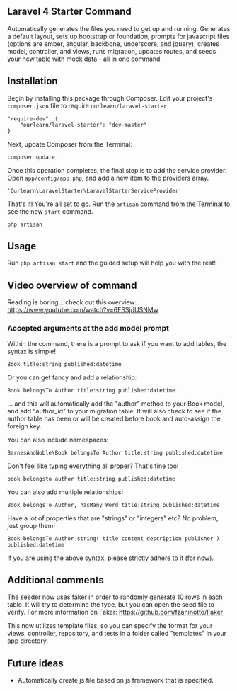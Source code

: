 ## Laravel 4 Starter Command

Automatically generates the files you need to get up and running. Generates a default layout, sets up bootstrap or foundation, prompts for javascript files (options are ember, angular, backbone, underscore, and jquery), creates model, controller, and views, runs migration, updates routes, and seeds your new table with mock data - all in one command.

## Installation

Begin by installing this package through Composer. Edit your project's `composer.json` file to require `ourlearn/laravel-starter`

    "require-dev": {
		"ourlearn/laravel-starter": "dev-master"
	}

Next, update Composer from the Terminal:

    composer update

Once this operation completes, the final step is to add the service provider. Open `app/config/app.php`, and add a new item to the providers array.

    'Ourlearn\LaravelStarter\LaravelStarterServiceProvider'

That's it! You're all set to go. Run the `artisan` command from the Terminal to see the new `start` command.

    php artisan

## Usage

Run `php artisan start` and the guided setup will help you with the rest!

## Video overview of command

Reading is boring... check out this overview: https://www.youtube.com/watch?v=6ESSjdUSNMw

### Accepted arguments at the add model prompt

Within the command, there is a prompt to ask if you want to add tables, the syntax is simple!

`Book title:string published:datetime`

Or you can get fancy and add a relationship:

`Book belongsTo Author title:string published:datetime`

... and this will automatically add the "author" method to your Book model, and add "author_id" to your migration table. It will also check to see if the author table has been or will be created before book and auto-assign the foreign key.

You can also include namespaces:

`BarnesAndNoble\Book belongsTo Author title:string published:datetime`

Don't feel like typing everything all proper? That's fine too!

`book belongsto author title:string published:datetime`

You can also add multiple relationships!

`Book belongsTo Author, hasMany Word title:string published:datetime`

Have a lot of properties that are "strings" or "integers" etc? No problem, just group them!

`Book belongsTo Author string( title content description publisher ) published:datetime`

If you are using the above syntax, please strictly adhere to it (for now).

## Additional comments

The seeder now uses faker in order to randomly generate 10 rows in each table. It will try to determine the type, but you can open the seed file to verify. For more information on Faker: https://github.com/fzaninotto/Faker

This now utilizes template files, so you can specify the format for your views, controller, repository, and tests in a folder called "templates" in your app directory.

## Future ideas

- Automatically create js file based on js framework that is specified.